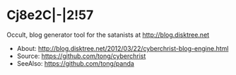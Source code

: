Cj8e2C|-|2!57
=============
Occult, blog generator tool for the satanists at http://blog.disktree.net

* About: http://blog.disktree.net/2012/03/22/cyberchrist-blog-engine.html
* Source: https://github.com/tong/cyberchrist
* SeeAlso: https://github.com/tong/panda

